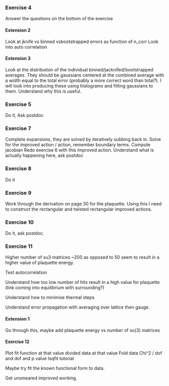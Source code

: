 ### Exercise 4
Answer the questions on the bottom of the exercise


#### Extension 2
Look at jknife vs binned vsbootstrapped errors as function of n_corr
Look into auto correlation

#### Extension 3
Look at the distribution of the individual binned/jacknifed/bootstrapped averages. They should be gaussians centered at the combined average with a width equal to the total error (probably a more correct word than total?). I will look into producing these using histograms and fitting gaussians to them. Understand why this is useful.

### Exercise 5
Do it, Ask postdoc

### Exercise 7
Complete expansions, they are solved by iteratively subbing back in.
Solve for the improved action / action, remember boundary terms.
Compute jacobian
Redo exercise 6 with this improved action.
Understand what is actually happening here, ask postdoc

### Exercise 8
Do it

### Exercise 9
Work through the derivation on page 30 for the plaquette. Using this I need to construct the rectangular and twisted rectangular improved actions.

### Exercise 10
Do it, ask postdoc.

### Exercise 11

Higher number of su3 matrices ~200 as opposed to 50 seem to result in a higher value of plaquette energy.

Test autocorrelation

Understand how too low number of hits result in a high value for plaquette (link coming into equilibrium with surrounding?)

Understand how to minimise thermal steps

Understand error propagation with averaging over lattice then gauge.

#### Extension 1

Go through this, maybe add plaquette energy vs number of su(3) matrices

#### Exercise 12

Plot fit function at that value divided data at that value
Fold data
Chi^2 / dof and dof and p value
lsqfit tutorial

Maybe try fit the known functional form to data.

Get unsmeared improved working.
